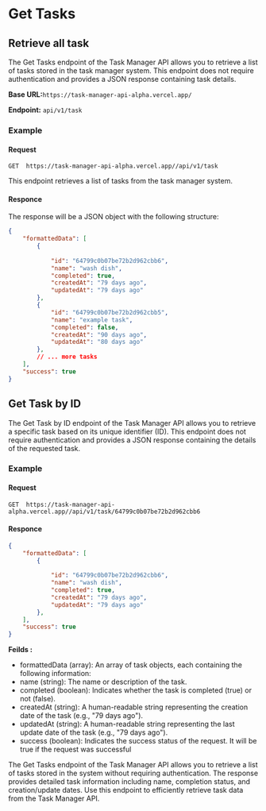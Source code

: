 # Get Tasks

## Retrieve all task
The Get Tasks endpoint of the Task Manager API allows you to retrieve a list of tasks stored in the task manager system. This endpoint does not require authentication and provides a JSON response containing task details.

**Base URL:**`https://task-manager-api-alpha.vercel.app/`

**Endpoint:** `api/v1/task`

### Example

#### Request

```http
GET  https://task-manager-api-alpha.vercel.app//api/v1/task
```
This endpoint retrieves a list of tasks from the task manager system.

#### Responce
The response will be a JSON object with the following structure:

```json
{
    "formattedData": [
        {
            
            "id": "64799c0b07be72b2d962cbb6",
            "name": "wash dish",
            "completed": true,
            "createdAt": "79 days ago",
            "updatedAt": "79 days ago"
        },
        {
            "id": "64799c0b07be72b2d962cbb5",
            "name": "example task",
            "completed": false,
            "createdAt": "90 days ago",
            "updatedAt": "80 days ago"
        },
        // ... more tasks
    ],
    "success": true
}
```
## Get Task by ID
The Get Task by ID endpoint of the Task Manager API allows you to retrieve a specific task based on its unique identifier (ID). This endpoint does not require authentication and provides a JSON response containing the details of the requested task.
### Example
#### Request 

```http
GET  https://task-manager-api-alpha.vercel.app//api/v1/task/64799c0b07be72b2d962cbb6
```
#### Responce
```json
{
    "formattedData": [
        {
            
            "id": "64799c0b07be72b2d962cbb6",
            "name": "wash dish",
            "completed": true,
            "createdAt": "79 days ago",
            "updatedAt": "79 days ago"
        },
    ],
    "success": true
}
```

**Feilds :**
- formattedData (array): An array of task objects, each containing the following information:
- name (string): The name or description of the task.
- completed (boolean): Indicates whether the task is completed (true) or not (false).
- createdAt (string): A human-readable string representing the creation date of the task (e.g., "79 days ago").
- updatedAt (string): A human-readable string representing the last update date of the task (e.g., "79 days ago").
- success (boolean): Indicates the success status of the request. It will be true if the request was successful


The Get Tasks endpoint of the Task Manager API allows you to retrieve a list of tasks stored in the system without requiring authentication. The response provides detailed task information including name, completion status, and creation/update dates. Use this endpoint to efficiently retrieve task data from the Task Manager API.